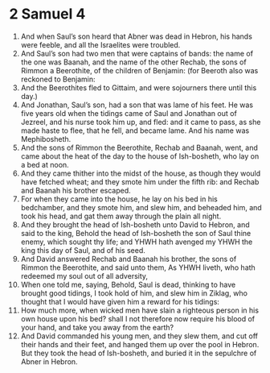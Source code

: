 ﻿# 2 Samuel 4
1. And when Saul’s son heard that Abner was dead in Hebron, his hands were feeble, and all the Israelites were troubled. 
2. And Saul’s son had two men that were captains of bands: the name of the one was Baanah, and the name of the other Rechab, the sons of Rimmon a Beerothite, of the children of Benjamin: (for Beeroth also was reckoned to Benjamin: 
3. And the Beerothites fled to Gittaim, and were sojourners there until this day.) 
4. And Jonathan, Saul’s son, had a son that was lame of his feet. He was five years old when the tidings came of Saul and Jonathan out of Jezreel, and his nurse took him up, and fled: and it came to pass, as she made haste to flee, that he fell, and became lame. And his name was Mephibosheth. 
5. And the sons of Rimmon the Beerothite, Rechab and Baanah, went, and came about the heat of the day to the house of Ish-bosheth, who lay on a bed at noon. 
6. And they came thither into the midst of the house, as though they would have fetched wheat; and they smote him under the fifth rib: and Rechab and Baanah his brother escaped. 
7. For when they came into the house, he lay on his bed in his bedchamber, and they smote him, and slew him, and beheaded him, and took his head, and gat them away through the plain all night. 
8. And they brought the head of Ish-bosheth unto David to Hebron, and said to the king, Behold the head of Ish-bosheth the son of Saul thine enemy, which sought thy life; and YHWH hath avenged my YHWH the king this day of Saul, and of his seed. 
9.  And David answered Rechab and Baanah his brother, the sons of Rimmon the Beerothite, and said unto them, As YHWH liveth, who hath redeemed my soul out of all adversity, 
10. When one told me, saying, Behold, Saul is dead, thinking to have brought good tidings, I took hold of him, and slew him in Ziklag, who thought that I would have given him a reward for his tidings: 
11. How much more, when wicked men have slain a righteous person in his own house upon his bed? shall I not therefore now require his blood of your hand, and take you away from the earth? 
12. And David commanded his young men, and they slew them, and cut off their hands and their feet, and hanged them up over the pool in Hebron. But they took the head of Ish-bosheth, and buried it in the sepulchre of Abner in Hebron. 
